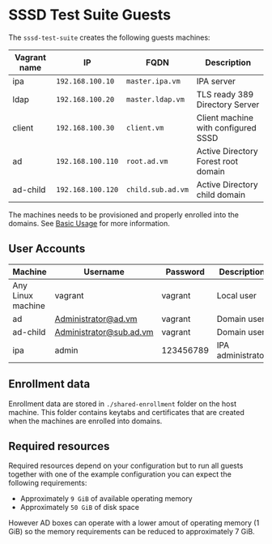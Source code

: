 # SSSD Test Suite Guests

The `sssd-test-suite` creates the following guests machines:

| Vagrant name |        IP         |        FQDN        |   Description                                                   |
|--------------|-------------------|--------------------|-----------------------------------------------------------------|
| ipa          | `192.168.100.10`  | `master.ipa.vm`    | IPA server                                                      |
| ldap         | `192.168.100.20`  | `master.ldap.vm`   | TLS ready 389 Directory Server                                  |
| client       | `192.168.100.30`  | `client.vm`        | Client machine with configured SSSD                             |
| ad           | `192.168.100.110` | `root.ad.vm`       | Active Directory Forest root domain                             |
| ad-child     | `192.168.100.120` | `child.sub.ad.vm`  | Active Directory child domain                                   |

The machines needs to be provisioned and properly enrolled into the domains.
See [Basic Usage](basic-usage.md) for more information.

## User Accounts

| Machine           |        Username         |   Password   |   Description     |
|-------------------|-------------------------|--------------|-------------------|
| Any Linux machine | vagrant                 | vagrant      | Local user        |
| ad                | Administrator@ad.vm     | vagrant      | Domain user       |
| ad-child          | Administrator@sub.ad.vm | vagrant      | Domain user       |
| ipa               | admin                   | 123456789    | IPA administrator |

## Enrollment data

Enrollment data are stored in `./shared-enrollment` folder on the host machine.
This folder contains keytabs and certificates that are created when the machines
are enrolled into domains.

## Required resources

Required resources depend on your configuration but to run all guests together
with one of the example configuration you can expect the following requirements:

* Approximately `9 GiB` of available operating memory
* Approximately `50 GiB` of disk space

However AD boxes can operate with a lower amout of operating memory (1 GiB) so
the memory requirements can be reduced to approximately 7 GiB.
